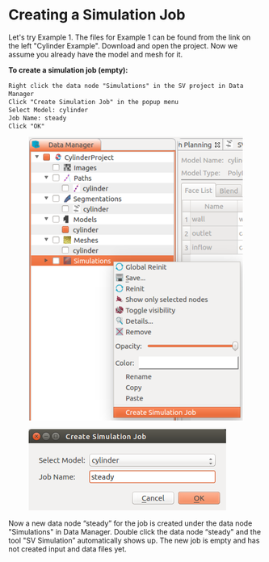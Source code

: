 # Creating a Simulation Job

Let's try Example 1. The files for Example 1 can be found from the link on the left "Cylinder Example". Download and open the project. Now we assume you already have the model and mesh for it.

**To create a simulation job (empty):**

    Right click the data node "Simulations" in the SV project in Data Manager
    Click "Create Simulation Job" in the popup menu
    Select Model: cylinder
    Job Name: steady
    Click "OK"

<figure>
  <img class="svImg svImgSm"  src="/documentation/cfd_simulation/imgs/createemptyjob.png"> 
  <figcaption class="svCaption" ></figcaption>
</figure>

<figure>
  <img class="svImg svImgSm"  src="/documentation/cfd_simulation/imgs/createjobdialog.png"> 
  <figcaption class="svCaption" ></figcaption>
</figure>

Now a new data node “steady” for the job is created under the data node "Simulations" in Data Manager. Double click the data node “steady" and the tool "SV Simulation” automatically shows up. The new job is empty and has not created input and data files yet.
